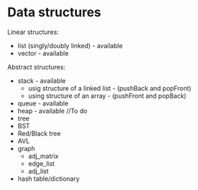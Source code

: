 # Data structures
Linear structures:
* list (singly/doubly linked) - available
* vector - available

Abstract structures:
* stack - available
  * usig structure of a linked list - (pushBack and popFront)
  * using structure of an array - (pushFront and popBack)
* queue - available
* heap - available
//To do
* tree
 * BST
 * Red/Black tree
 * AVL
* graph 
  * adj_matrix
  * edge_list
  * adj_list
* hash table/dictionary
